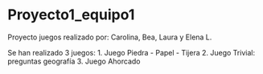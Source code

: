 # Proyecto1_equipo1
Proyecto juegos realizado por: Carolina, Bea, Laura y Elena L.

Se han realizado 3 juegos:
    1. Juego Piedra - Papel - Tijera
    2. Juego Trivial: preguntas geografía
    3. Juego Ahorcado
